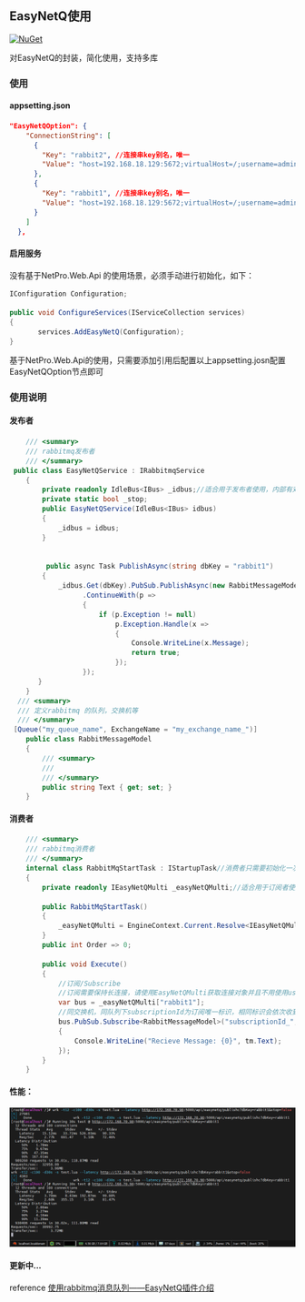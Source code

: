 
## EasyNetQ使用
 [![NuGet](https://img.shields.io/nuget/v/NetPro.EasyNetQ.svg)](https://nuget.org/packages/NetPro.EasyNetQ)

对EasyNetQ的封装，简化使用，支持多库

### 使用

#### appsetting.json 

```json
"EasyNetQOption": {
    "ConnectionString": [
      {
        "Key": "rabbit2", //连接串key别名，唯一
        "Value": "host=192.168.18.129:5672;virtualHost=/;username=admin;password=123456;timeout=60" //别名key对应的连接串
      },
      {
        "Key": "rabbit1", //连接串key别名，唯一
        "Value": "host=192.168.18.129:5672;virtualHost=/;username=admin;password=123456;timeout=60" //别名key对应的连接串
      }
    ]
  },

```
#### 启用服务
没有基于NetPro.Web.Api 的使用场景，必须手动进行初始化，如下：
```csharp
IConfiguration Configuration;

public void ConfigureServices(IServiceCollection services)
{    
       services.AddEasyNetQ(Configuration);
}
```

基于NetPro.Web.Api的使用，只需要添加引用后配置以上appsetting.josn配置EasyNetQOption节点即可

### 使用说明

#### 发布者
```csharp
    /// <summary>
    /// rabbitmq发布者
    /// </summary>
 public class EasyNetQService : IRabbitmqService
    {
        private readonly IdleBus<IBus> _idbus;//适合用于发布者使用，内部有对象管理机制如用于订阅有连接断开可能的错误。
        private static bool _stop;
        public EasyNetQService(IdleBus<IBus> idbus)
        {
            _idbus = idbus;
        }


         public async Task PublishAsync(string dbKey = "rabbit1")
        {
            _idbus.Get(dbKey).PubSub.PublishAsync(new RabbitMessageModel { Text = $"[{DateTimeOffset.UtcNow.ToUnixTimeMilliseconds()}]this is a message" })
                  .ContinueWith(p =>
                  {
                      if (p.Exception != null)
                          p.Exception.Handle(x =>
                          {
                              Console.WriteLine(x.Message);
                              return true;
                          });
                  });
       }
    }
  /// <summary>
  /// 定义rabbitmq 的队列，交换机等
  /// </summary>
 [Queue("my_queue_name", ExchangeName = "my_exchange_name_")]
    public class RabbitMessageModel
    {
        /// <summary>
        /// 
        /// </summary>
        public string Text { get; set; }
    }
```
#### 消费者
```csharp
    /// <summary>
    /// rabbitmq消费者
    /// </summary>
    internal class RabbitMqStartTask : IStartupTask//消费者只需要初始化一次，放在后台服务或系统初始化操作中
    {
        private readonly IEasyNetQMulti _easyNetQMulti;//适合用于订阅者使用，无需using包裹保持对象不销毁以达到持续订阅。
       
        public RabbitMqStartTask()
        {
            _easyNetQMulti = EngineContext.Current.Resolve<IEasyNetQMulti>();
        }
        public int Order => 0;

        public void Execute()
        {
            //订阅/Subscribe
            //订阅需要保持长连接，请使用EasyNetQMulti获取连接对象并且不用使用using和调用dispose()
            var bus = _easyNetQMulti["rabbit1"];
            //同交换机，同队列下subscriptionId为订阅唯一标识，相同标识会依次收到订阅消息，类似于广播
            bus.PubSub.Subscribe<RabbitMessageModel>("subscriptionId_", tm =>
            {
                Console.WriteLine("Recieve Message: {0}", tm.Text);
            });
        }
    }
```

#### 性能：
![](../../../docs/images/EasyNetQ.png)
#### 更新中...
reference
 [使用rabbitmq消息队列——EasyNetQ插件介绍](https://www.cnblogs.com/shanfeng1000/p/12359190.html)

